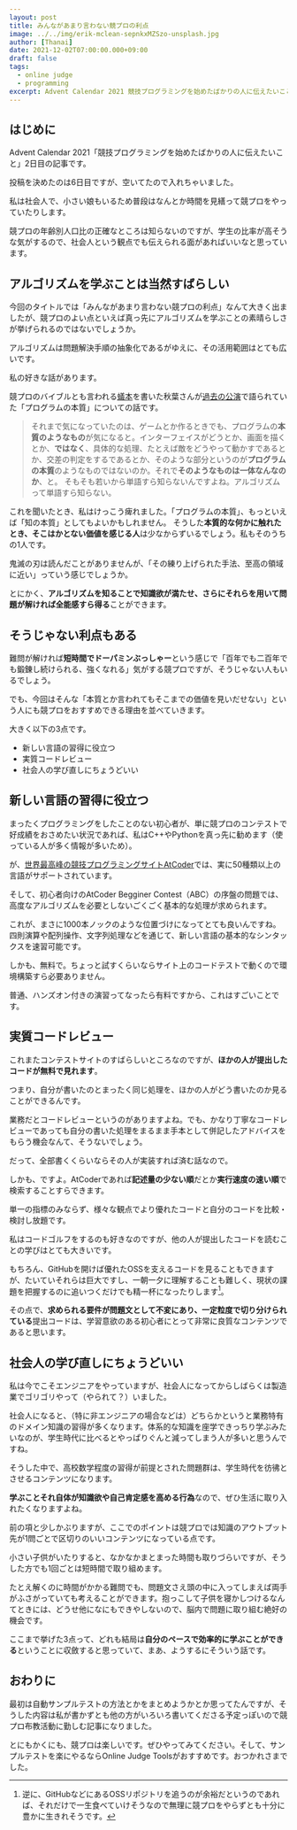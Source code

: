 ```yaml
---
layout: post
title: みんながあまり言わない競プロの利点
image: ../../img/erik-mclean-sepnkxMZSzo-unsplash.jpg
author: [Thanai]
date: 2021-12-02T07:00:00.000+09:00
draft: false
tags:
  - online judge
  - programming
excerpt: Advent Calendar 2021 競技プログラミングを始めたばかりの人に伝えたいこと
---
```


## はじめに

Advent Calendar 2021「競技プログラミングを始めたばかりの人に伝えたいこと」2日目の記事です。

投稿を決めたのは6日目ですが、空いてたので入れちゃいました。

私は社会人で、小さい娘もいるため普段はなんとか時間を見繕って競プロをやっていたりします。

競プロの年齢別人口比の正確なところは知らないのですが、学生の比率が高そうな気がするので、社会人という観点でも伝えられる面があればいいなと思っています。

## アルゴリズムを学ぶことは当然すばらしい

今回のタイトルでは「みんながあまり言わない競プロの利点」なんて大きく出ましたが、競プロのよい点といえば真っ先にアルゴリズムを学ぶことの素晴らしさが挙げられるのではないでしょうか。

アルゴリズムは問題解決手順の抽象化であるがゆえに、その活用範囲はとても広いです。

私の好きな話があります。

競プロのバイブルとも言われる[蟻本](https://amzn.to/3GjLrA4)を書いた秋葉さんが[過去の公演](https://youtu.be/bQ9vSFDIxLo?t=1059)で語られていた「プログラムの本質」についての話です。

> それまで気になっていたのは、ゲームとか作るときでも、プログラムの**本質のようなもの**が気になると。インターフェイスがどうとか、画面を描くとか、**ではなく**、具体的な処理、たとえば敵をどうやって動かすであるとか、交差の判定をするであるとか、そのような部分というのが**プログラムの本質**のようなものではないのか。それで**そのようなものは一体なんなのか**、と。
> そもそも若いから単語すら知らないんですよね。アルゴリズムって単語すら知らない。

これを聞いたとき、私はけっこう痺れました。「プログラムの本質」、もっといえば「知の本質」としてもよいかもしれません。
そうした**本質的な何かに触れたとき、そこはかとない価値を感じる人**は少なからずいるでしょう。私もそのうちの1人です。

鬼滅の刃は読んだことがありませんが、「その練り上げられた手法、至高の領域に近い」っていう感じでしょうか。

とにかく、**アルゴリズムを知ることで知識欲が満たせ、さらにそれらを用いて問題が解ければ全能感すら得る**ことができます。

## そうじゃない利点もある

難問が解ければ**短時間でドーパミンぶっしゃー**という感じで「百年でも二百年でも鍛錬し続けられる、強くなれる」気がする競プロですが、そうじゃない人もいるでしょう。

でも、今回はそんな「本質とか言われてもそこまでの価値を見いだせない」という人にも競プロをおすすめできる理由を並べていきます。

大きく以下の3点です。

- 新しい言語の習得に役立つ
- 実質コードレビュー
- 社会人の学び直しにちょうどいい

## 新しい言語の習得に役立つ

まったくプログラミングをしたことのない初心者が、単に競プロのコンテストで好成績をおさめたい状況であれば、私はC++やPythonを真っ先に勧めます（使っている人が多く情報が多いため）。

が、[世界最高峰の競技プログラミングサイトAtCoder](https://atcoder.jp/)では、実に50種類以上の言語がサポートされています。

そして、初心者向けのAtCoder Begginer Contest（ABC）の序盤の問題では、高度なアルゴリズムを必要としないごくごく基本的な処理が求められます。

これが、まさに1000本ノックのような位置づけになってとても良いんですね。四則演算や配列操作、文字列処理などを通じて、新しい言語の基本的なシンタックスを速習可能です。

しかも、無料で。ちょっと試すくらいならサイト上のコードテストで動くので環境構築すら必要ありません。

普通、ハンズオン付きの演習ってなったら有料ですから、これはすごいことです。

## 実質コードレビュー

これまたコンテストサイトのすばらしいところなのですが、**ほかの人が提出したコードが無料で見れます**。

つまり、自分が書いたのとまったく同じ処理を、ほかの人がどう書いたのか見ることができるんです。

業務だとコードレビューというのがありますよね。でも、かなり丁寧なコードレビューであっても自分の書いた処理をまるまま手本として併記したアドバイスをもらう機会なんて、そうないでしょう。

だって、全部書くくらいならその人が実装すれば済む話なので。

しかも、ですよ。AtCoderであれば**記述量の少ない順**だとか**実行速度の速い順**で検索することすらできます。

単一の指標のみならず、様々な観点でより優れたコードと自分のコードを比較・検討し放題です。

私はコードゴルフをするのも好きなのですが、他の人が提出したコードを読むことの学びはとても大きいです。

もちろん、GitHubを開けば優れたOSSを支えるコードを見ることもできますが、たいていそれらは巨大ですし、一朝一夕に理解することも難しく、現状の課題を把握するのに追いつくだけでも精一杯になったりします[^1]。

[^1]: 逆に、GitHubなどにあるOSSリポジトリを追うのが余裕だというのであれば、それだけで一生食べていけそうなので無理に競プロをやらずとも十分に豊かに生きれそうです。

その点で、**求められる要件が問題文として不変にあり、一定粒度で切り分けられている**提出コードは、学習意欲のある初心者にとって非常に良質なコンテンツであると思います。

## 社会人の学び直しにちょうどいい

私は今でこそエンジニアをやっていますが、社会人になってからしばらくは製造業でゴリゴリやって（やられて？）いました。

社会人になると、（特に非エンジニアの場合などは）どちらかというと業務特有のドメイン知識の習得が多くなります。体系的な知識を座学できっちり学ぶみたいなのが、学生時代に比べるとやっぱりぐんと減ってしまう人が多いと思うんですね。

そうした中で、高校数学程度の習得が前提とされた問題群は、学生時代を彷彿とさせるコンテンツになります。

**学ぶことそれ自体が知識欲や自己肯定感を高める行為**なので、ぜひ生活に取り入れたくなりますよね。

前の項と少しかぶりますが、ここでのポイントは競プロでは知識のアウトプット先が1問ごとで区切りのいいコンテンツになっている点です。

小さい子供がいたりすると、なかなかまとまった時間も取りづらいですが、そうした方でも1回ごとは短時間で取り組めます。

たとえ解くのに時間がかかる難問でも、問題文さえ頭の中に入ってしまえば両手がふさがっていても考えることができます。抱っこして子供を寝かしつけるなんてときには、どうせ他になにもできやしないので、脳内で問題に取り組む絶好の機会です。

ここまで挙げた3点って、どれも結局は**自分のペースで効率的に学ぶことができる**ということに収斂すると思っていて、まあ、ようするにそういう話です。

## おわりに

最初は自動サンプルテストの方法とかをまとめようかとか思ってたんですが、そうした内容は私が書かずとも他の方がいろいろ書いてくださる予定っぽいので競プロ布教活動に勤しむ記事になりました。

とにもかくにも、競プロは楽しいです。ぜひやってみてください。そして、サンプルテストを楽にやるならOnline Judge Toolsがおすすめです。おつかれさまでした。
